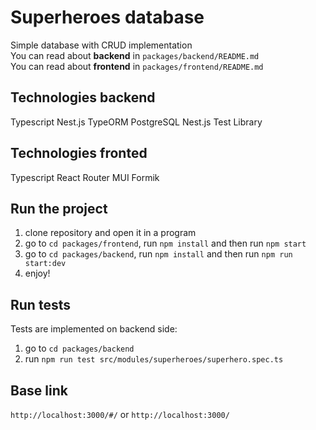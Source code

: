 # Superheroes database
Simple database with CRUD implementation <br>
You can read about **backend** in `packages/backend/README.md` <br>
You can read about **frontend** in `packages/frontend/README.md`

## Technologies backend
Typescript
Nest.js
TypeORM
PostgreSQL
Nest.js Test Library

## Technologies fronted
Typescript
React
Router
MUI
Formik

## Run the project
1. clone repository and open it in a program
3. go to `cd packages/frontend`, run `npm install` and then run `npm start`
3. go to `cd packages/backend`, run `npm install` and then run `npm run start:dev`
4. enjoy!

## Run tests
Tests are implemented on backend side:
1. go to `cd packages/backend`
2. run `npm run test src/modules/superheroes/superhero.spec.ts`

## Base link
`http://localhost:3000/#/` or `http://localhost:3000/`
